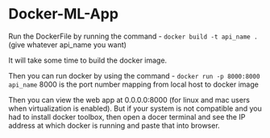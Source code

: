 # Docker-ML-App

Run the DockerFile by running the command - `docker build -t api_name .` 
(give whatever api_name you want)

It will take some time to build the docker image.

Then you can run docker by using the command - `docker run -p 8000:8000 api_name`
8000 is the port number mapping from local host to docker image

Then you can view the web app at 0.0.0.0:8000 (for linux and mac users when virtualization is enabled).
But if your system is not compatible and you had to install docker toolbox, then open a docer terminal and see the
 IP address at which docker is running and paste that into browser.
